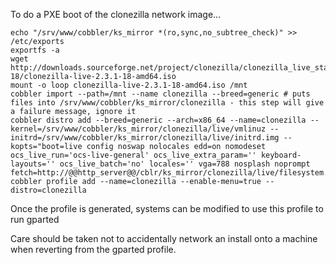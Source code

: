 To do a PXE boot of the clonezilla network image...

    echo "/srv/www/cobbler/ks_mirror *(ro,sync,no_subtree_check)" >> /etc/exports
    exportfs -a
    wget http://downloads.sourceforge.net/project/clonezilla/clonezilla_live_stable/2.3.1-18/clonezilla-live-2.3.1-18-amd64.iso
    mount -o loop clonezilla-live-2.3.1-18-amd64.iso /mnt
    cobbler import --path=/mnt --name clonezilla --breed=generic # puts files into /srv/www/cobbler/ks_mirror/clonezilla - this step will give a failure message, ignore it
    cobbler distro add --breed=generic --arch=x86_64 --name=clonezilla --kernel=/srv/www/cobbler/ks_mirror/clonezilla/live/vmlinuz --initrd=/srv/www/cobbler/ks_mirror/clonezilla/live/initrd.img --kopts="boot=live config noswap nolocales edd=on nomodeset ocs_live_run='ocs-live-general' ocs_live_extra_param='' keyboard-layouts='' ocs_live_batch='no' locales='' vga=788 nosplash noprompt fetch=http://@@http_server@@/cblr/ks_mirror/clonezilla/live/filesystem.squashfs"
    cobbler profile add --name=clonezilla --enable-menu=true --distro=clonezilla

Once the profile is generated, systems can be modified to use this profile to run gparted

Care should be taken not to accidentally network an install onto a machine when reverting from the gparted profile.
